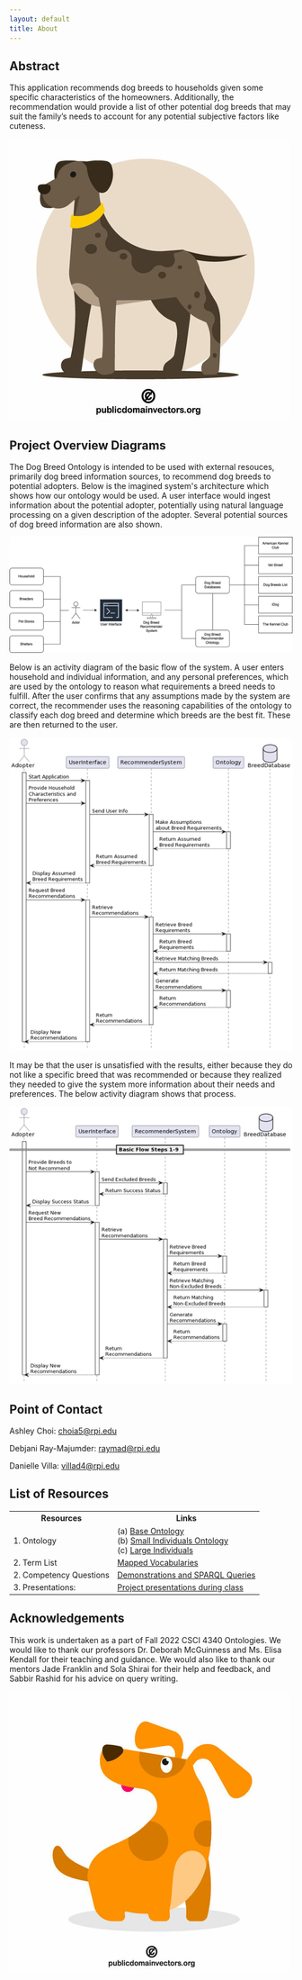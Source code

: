 ```yaml
---
layout: default
title: About
---
```


## Abstract

This application recommends dog breeds to households given some specific characteristics of the homeowners. Additionally, the recommendation would provide a list of other potential dog breeds that may suit the family’s needs to account for any potential subjective factors like cuteness.

<img src="images/dog1.jpg"/>

## Project Overview Diagrams

The Dog Breed Ontology is intended to be used with external resouces, primarily dog breed information sources, to recommend dog breeds to potential adopters. Below is the imagined system's architecture which shows how our ontology would be used. A user interface would ingest information about the potential adopter, potentially using natural language processing on a given description of the adopter. Several potential sources of dog breed information are also shown.

<img style="float: center;" src="images/SystemArchDiagram.png"/>

Below is an activity diagram of the basic flow of the system. A user enters household and individual information, and any personal preferences, which are used by the ontology to reason what requirements a breed needs to fulfill. After the user confirms that any assumptions made by the system are correct, the recommender uses the reasoning capabilities of the ontology to classify each dog breed and determine which breeds are the best fit. These are then returned to the user. 

<img style="float: center;" src="images/ActivityDiagramBasic.png"/>

It may be that the user is unsatisfied with the results, either because they do not like a specific breed that was recommended or because they realized they needed to give the system more information about their needs and preferences. The below activity diagram shows that process. 

<img style="float: center;" src="images/ActivityDiagramAlt.png"/>

## Point of Contact

Ashley Choi: <choia5@rpi.edu>

Debjani Ray-Majumder: <raymad@rpi.edu>

Danielle Villa: <villad4@rpi.edu>

## List of Resources

<table>
  <tr>
    <th>Resources</th>
    <th>Links</th>
  </tr>
  <tr>
    <td>1. Ontology</td>
    <td>(a) <a href="https://github.com/tetherless-world/ontology-engineering/tree/dog-breed-ontology/oe2022/dog-breed-ontology">Base Ontology</a> <br> (b) <a href="https://github.com/tetherless-world/ontology-engineering/tree/dog-breed-ontology/oe2022/dog-breed-ontology">Small Individuals Ontology</a> <br> (c) <a href="https://github.com/tetherless-world/ontology-engineering/tree/dog-breed-ontology/oe2022/dog-breed-ontology">Large Individuals</a> </td>
  </tr>
  <tr>
    <td>2. Term List</td>
    <td> <a href="https://dog-breed-ontology--rpi-ontology-engineering.netlify.app/oe2022/dog-breed-ontology/termlist">Mapped Vocabularies</a> </td>
  </tr>
  <tr>
    <td>2. Competency Questions</td>
    <td> <a href="https://dog-breed-ontology--rpi-ontology-engineering.netlify.app/oe2022/dog-breed-ontology/demo">Demonstrations and SPARQL Queries</a> </td>
  </tr>
  <tr>
    <td>3. Presentations:</td>
    <td> <a href="https://dog-breed-ontology--rpi-ontology-engineering.netlify.app/oe2022/dog-breed-ontology/presentations">Project presentations during class</a> </td>
  </tr>
</table>

## Acknowledgements

This work is undertaken as a part of Fall 2022 CSCI 4340 Ontologies. We would like to thank our professors Dr. Deborah McGuinness and Ms. Elisa Kendall for their teaching and guidance. We would also like to thank our mentors Jade Franklin and Sola Shirai for their help and feedback, and Sabbir Rashid for his advice on query writing. 

<img src="images/dog2.jpg"/>
